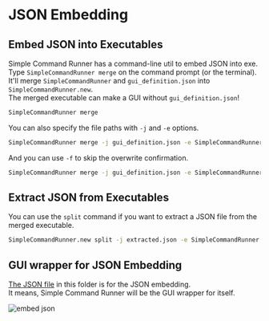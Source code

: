 # JSON Embedding

## Embed JSON into Executables

Simple Command Runner has a command-line util to embed JSON into exe.  
Type `SimpleCommandRunner merge` on the command prompt (or the terminal).  
It'll merge `SimpleCommandRunner` and `gui_definition.json` into `SimpleCommandRunner.new`.  
The merged executable can make a GUI without `gui_definition.json`!  

```bash
SimpleCommandRunner merge
```

You can also specify the file paths with `-j` and `-e` options.  

```bash
SimpleCommandRunner merge -j gui_definition.json -e SimpleCommandRunner.new
```

And you can use `-f` to skip the overwrite confirmation.  

```bash
SimpleCommandRunner merge -j gui_definition.json -e SimpleCommandRunner.new -f
```

## Extract JSON from Executables

You can use the `split` command if you want to extract a JSON file from the merged executable.  

```bash
SimpleCommandRunner.new split -j extracted.json -e SimpleCommandRunner -f
```

## GUI wrapper for JSON Embedding

[The JSON file](./gui_definition.json) in this folder is for the JSON embedding.  
It means, Simple Command Runner will be the GUI wrapper for itself.  

![embed json](https://github.com/matyalatte/Simple-Command-Runner/assets/69258547/5862595c-bf66-4506-9b6a-9ad3b85fcc28)  

